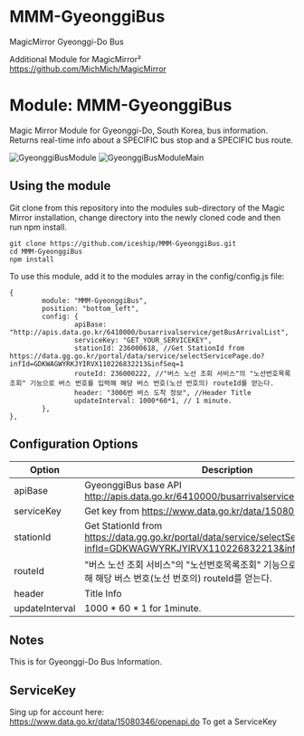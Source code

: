 # MMM-GyeonggiBus
MagicMirror Gyeonggi-Do Bus

Additional Module for MagicMirror² https://github.com/MichMich/MagicMirror

# Module: MMM-GyeonggiBus
Magic Mirror Module for Gyeonggi-Do, South Korea, bus information.   
Returns real-time info about a SPECIFIC bus stop and a SPECIFIC bus route.

![GyeonggiBusModule](https://user-images.githubusercontent.com/8663339/151705306-d9d0878b-396c-4343-90c4-f93331717b8f.png)
![GyeonggiBusModuleMain](https://user-images.githubusercontent.com/8663339/151705326-a0ef7063-ae05-4236-b014-d35e597c28f9.png)

## Using the module
Git clone from this repository into the modules sub-directory of the Magic Mirror installation, change directory into the newly cloned code and then run npm install.

```
git clone https://github.com/iceship/MMM-GyeonggiBus.git
cd MMM-GyeonggiBus
npm install
```

To use this module, add it to the modules array in the config/config.js file:

```
{
        module: "MMM-GyeonggiBus",
        position: "bottom_left",
        config: {
                apiBase: "http://apis.data.go.kr/6410000/busarrivalservice/getBusArrivalList",
                serviceKey: "GET_YOUR_SERVICEKEY",
                stationId: 236000618, //Get StationId from https://data.gg.go.kr/portal/data/service/selectServicePage.do?infId=GDKWAGWYRKJYIRVX110226832213&infSeq=1
                routeId: 236000222, //"버스 노선 조회 서비스"의 "노선번호목록조회" 기능으로 버스 번호를 입력해 해당 버스 번호(노선 번호의) routeId를 얻는다.
                header: "3006번 버스 도착 정보", //Header Title
                updateInterval: 1000*60*1, // 1 minute.
        },
},
```
## Configuration Options
|Option|Description|
| --- | --- |
|apiBase|GyeonggiBus base API http://apis.data.go.kr/6410000/busarrivalservice/getBusArrivalList|
|serviceKey|Get key from https://www.data.go.kr/data/15080346/openapi.do|
|stationId|Get StationId from https://data.gg.go.kr/portal/data/service/selectServicePage.do?infId=GDKWAGWYRKJYIRVX110226832213&infSeq=1|
|routeId|"버스 노선 조회 서비스"의 "노선번호목록조회" 기능으로 버스 번호를 입력해 해당 버스 번호(노선 번호의) routeId를 얻는다.|
|header|Title Info|
|updateInterval|1000 * 60 * 1  for 1minute.|

## Notes
This is for Gyeonggi-Do Bus Information.

## ServiceKey
Sing up for account here: https://www.data.go.kr/data/15080346/openapi.do
To get a ServiceKey 
